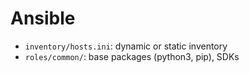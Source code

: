 # Ansible
- `inventory/hosts.ini`: dynamic or static inventory
- `roles/common/`: base packages (python3, pip), SDKs
